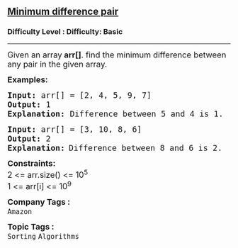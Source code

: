 <h2><a href="https://www.geeksforgeeks.org/problems/minimum-difference-pair5444/0">Minimum difference pair</a></h2><h3>Difficulty Level : Difficulty: Basic</h3><hr><div class="problems_problem_content__Xm_eO"><p><span style="font-size: 18px;">Given an array<strong> arr[]</strong>. find the minimum difference between any pair in the given array.</span></p>
<p><span style="font-size: 18px;"><strong>Examples:</strong></span></p>
<pre><span style="font-size: 18px;"><strong>Input: </strong>arr[] = [2, 4, 5, 9, 7]
<strong>Output: </strong>1
<strong>Explanation: </strong>Difference between 5 and 4 is 1.</span>
</pre>
<pre><span style="font-size: 18px;"><strong>Input: </strong>arr[] = [3, 10, 8, 6]
<strong>Output: </strong>2
<strong>Explanation:</strong></span>&nbsp;<span style="font-size: 18px;">D</span><span style="font-size: 18px;">ifference between 8 and 6 is 2.</span>
</pre>
<p><span style="font-size: 18px;"><strong>Constraints:</strong><br>2 &lt;= arr.size() &lt;= 10<sup>5</sup><br>1 &lt;= arr[i] &lt;= 10<sup>9</sup></span></p></div><p><span style=font-size:18px><strong>Company Tags : </strong><br><code>Amazon</code>&nbsp;<br><p><span style=font-size:18px><strong>Topic Tags : </strong><br><code>Sorting</code>&nbsp;<code>Algorithms</code>&nbsp;